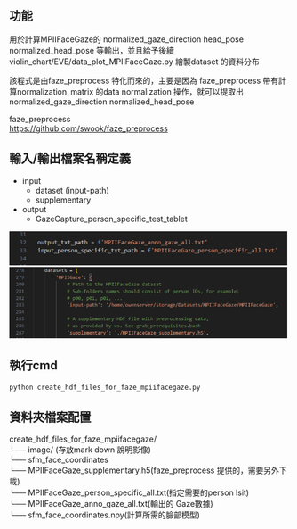 功能
---
用於計算MPIIFaceGaze的 normalized_gaze_direction  head_pose normalized_head_pose 等輸出，並且給予後續violin_chart/EVE/data_plot_MPIIFaceGaze.py 繪製dataset 的資料分布

該程式是由faze_preprocess 特化而來的，主要是因為 faze_preprocess 帶有計算normalization_matrix 的data normalization 操作，就可以提取出 normalized_gaze_direction normalized_head_pose  

faze_preprocess  
https://github.com/swook/faze_preprocess

輸入/輸出檔案名稱定義
---

- input
  - dataset (input-path)
  - supplementary
- output
  - GazeCapture_person_specific_test_tablet  
<img src="images/data_path_1.png" alt="alt text" width="500"/>  
<img src="images/data_path_2.png" alt="alt text" width="500"/>  



執行cmd
---
```
python create_hdf_files_for_faze_mpiifacegaze.py
```


資料夾檔案配置
---
create_hdf_files_for_faze_mpiifacegaze/  
└── image/ (存放mark down 說明影像)  
└── sfm_face_coordinates  
└── MPIIFaceGaze_supplementary.h5(faze_preprocess 提供的，需要另外下載)  
└── MPIIFaceGaze_person_specific_all.txt(指定需要的person lsit)  
└── MPIIFaceGaze_anno_gaze_all.txt(輸出的 Gaze數據)  
└── sfm_face_coordinates.npy(計算所需的臉部模型)  


